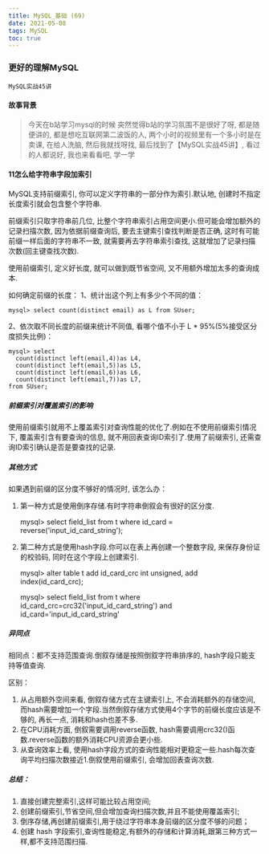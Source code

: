 ```yaml
---
title: MySQL_基础 (69)
date: 2021-05-08
tags: MySQL
toc: true
---
```


### 更好的理解MySQL
    MySQL实战45讲

<!-- more -->

#### 故事背景
> 今天在b站学习mysql的时候 突然觉得b站的学习氛围不是很好了呀, 都是随便讲的, 都是想吃互联网第二波饭的人, 两个小时的视频里有一个多小时是在卖课,  在给人洗脑, 然后我就找呀找, 最后找到了【MySQL实战45讲】, 看过的人都说好, 我也来看看吧, 学一学

#### 11怎么给字符串字段加索引

MySQL支持前缀索引, 你可以定义字符串的一部分作为索引.默认地, 创建时不指定长度索引就会包含整个字符串.

前缀索引只取字符串前几位, 比整个字符串索引占用空间更小.但可能会增加额外的记录扫描次数, 因为依据前缀查询后, 要去主键索引查找判断是否正确, 这时有可能前缀一样后面的字符串不一致, 就需要再去字符串索引查找, 这就增加了记录扫描次数(回主键查找次数).

使用前缀索引, 定义好长度, 就可以做到既节省空间, 又不用额外增加太多的查询成本.

如何确定前缀的长度：
1、统计出这个列上有多少个不同的值：

    mysql> select count(distinct email) as L from SUser;

2、依次取不同长度的前缀来统计不同值, 看哪个值不小于 L * 95%(5%接受区分度损失比例)：

    mysql> select
      count(distinct left(email,4))as L4,
      count(distinct left(email,5))as L5,
      count(distinct left(email,6))as L6,
      count(distinct left(email,7))as L7,
    from SUser;


##### 前缀索引对覆盖索引的影响

使用前缀索引就用不上覆盖索引对查询性能的优化了.例如在不使用前缀索引情况下, 覆盖索引含有要查询的信息, 就不用回表查询ID索引了.使用了前缀索引, 还需查询ID索引确认是否是要查找的记录.


##### 其他方式

如果遇到前缀的区分度不够好的情况时, 该怎么办：

1. 第一种方式是使用倒序存储.有时字符串倒叙会有很好的区分度.

    mysql> select field_list from t where id_card = reverse('input_id_card_string');

2. 第二种方式是使用hash字段.你可以在表上再创建一个整数字段, 来保存身份证的校验码, 同时在这个字段上创建索引.

    mysql> alter table t add id_card_crc int unsigned, add index(id_card_crc);


    mysql> select field_list from t where id_card_crc=crc32('input_id_card_string') and id_card='input_id_card_string'


##### 异同点

相同点：都不支持范围查询.倒叙存储是按照倒叙字符串排序的, hash字段只能支持等值查询.

区别：

1. 从占用额外空间来看, 倒叙存储方式在主键索引上, 不会消耗额外的存储空间, 而hash需要增加一个字段.当然倒叙存储方式使用4个字节的前缀长度应该是不够的, 再长一点, 消耗和hash也差不多.
2. 在CPU消耗方面, 倒叙需要调用reverse函数, hash需要调用crc32()函数.reverse函数的额外消耗CPU资源会更小些.
3. 从查询效率上看, 使用hash字段方式的查询性能相对更稳定一些.hash每次查询平均扫描次数接近1.倒叙使用前缀索引, 会增加回表查询次数.


##### 总结：

1. 直接创建完整索引,这样可能比较占用空间;
2. 创建前缀索引,节省空间,但会增加查询扫描次数,并且不能使用覆盖索引;
3. 倒序存储,再创建前缀索引,用于绕过字符串本身前缀的区分度不够的问题；
4. 创建 hash 字段索引,查询性能稳定,有额外的存储和计算消耗,跟第三种方式一样,都不支持范围扫描.
